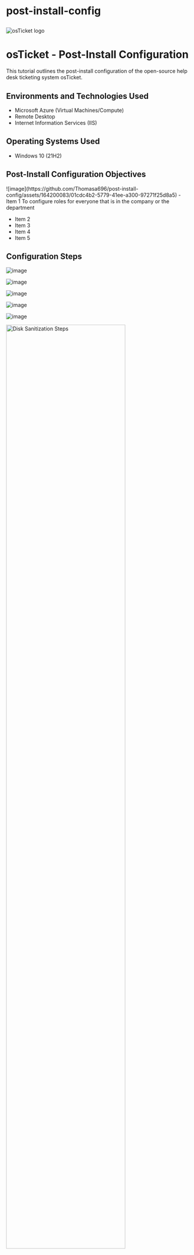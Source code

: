 # post-install-config<p align="center">
<img src="https://i.imgur.com/Clzj7Xs.png" alt="osTicket logo"/>
</p>

<h1>osTicket - Post-Install Configuration</h1>
This tutorial outlines the post-install configuration of the open-source help desk ticketing system osTicket.<br />



<h2>Environments and Technologies Used</h2>

- Microsoft Azure (Virtual Machines/Compute)
- Remote Desktop
- Internet Information Services (IIS)

<h2>Operating Systems Used </h2>

- Windows 10</b> (21H2)

<h2>Post-Install Configuration Objectives</h2>
![image](https://github.com/Thomasa696/post-install-config/assets/164200083/01cdc4b2-5779-41ee-a300-97271f25d8a5)
- Item 1  To configure roles for everyone that is in the company or the department

- Item 2 
- Item 3
- Item 4
- Item 5



<h2>Configuration Steps</h2>

  ![image](https://github.com/Thomasa696/post-install-config/assets/164200083/daa7b6f6-4565-46d8-a84a-7aaba06b29ce)

 ![image](https://github.com/Thomasa696/post-install-config/assets/164200083/a0411e80-7fa7-4204-97c1-6147b911d413)
  
  ![image](https://github.com/Thomasa696/post-install-config/assets/164200083/239814cc-4206-47fd-aa0c-c66006402f96)
 
  ![image](https://github.com/Thomasa696/post-install-config/assets/164200083/ad4871cb-dcf1-4630-9c98-d66e731331bd)
 
  ![image](https://github.com/Thomasa696/post-install-config/assets/164200083/463f7eb7-9882-4a18-93a6-876708dca346)
<p>
<img src="https://i.imgur.com/DJmEXEB.png" height="80%" width="80%" alt="Disk Sanitization Steps"/>
</p>
<p>
Lorem ipsum dolor sit amet, consectetur adipiscing elit, sed do eiusmod tempor incididunt ut labore et dolore magna aliqua. Ut enim ad minim veniam, quis nostrud exercitation ullamco laboris nisi ut aliquip ex ea commodo consequat. Duis aute irure dolor in reprehenderit in voluptate velit esse cillum dolore eu fugiat nulla pariatur.
</p>
<br />

<p>
<img src="https://i.imgur.com/DJmEXEB.png" height="80%" width="80%" alt="Disk Sanitization Steps"/>
</p>
<p>
Lorem ipsum dolor sit amet, consectetur adipiscing elit, sed do eiusmod tempor incididunt ut labore et dolore magna aliqua. Ut enim ad minim veniam, quis nostrud exercitation ullamco laboris nisi ut aliquip ex ea commodo consequat. Duis aute irure dolor in reprehenderit in voluptate velit esse cillum dolore eu fugiat nulla pariatur.
</p>
<br />

<p>
<img src="https://i.imgur.com/DJmEXEB.png" height="80%" width="80%" alt="Disk Sanitization Steps"/>
</p>
<p>
Lorem ipsum dolor sit amet, consectetur adipiscing elit, sed do eiusmod tempor incididunt ut labore et dolore magna aliqua. Ut enim ad minim veniam, quis nostrud exercitation ullamco laboris nisi ut aliquip ex ea commodo consequat. Duis aute irure dolor in reprehenderit in voluptate velit esse cillum dolore eu fugiat nulla pariatur.
</p>
<br />
